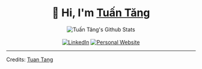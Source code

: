 <div align="center">
<h1 align="center">👋 Hi, I'm <a href="https://www.linkedin.com/in/tang-quoc-tuan-060b3697" target="_blank"> Tuấn Tăng </a></h1>
<img align="center" src="https://github-readme-stats.vercel.app/api/top-langs/?username=tangquoctuan&theme=tokyonight&langs_count=10&layout=compact&hide=tsql,html" alt="Tuấn Tăng's Github Stats"> 
</br>
</br>
<!---
<img align="center" src="https://github-readme-stats.vercel.app/api?username=tangquoctuan&include_all_commits=true&count_private=true&show_icons=true&line_height=20&title_color=D93A7C&icon_color=F7D747&text_color=A9FEF7&bg_color=0,000000,141321" alt="Tuấn Tăng's Github Stats">
</br>
</br>
-->
<a href="https://www.linkedin.com/in/tang-quoc-tuan-060b3697" target="_blank"><img src="https://img.shields.io/badge/LinkedIn-%230077B5.svg?&style=flat-square&logo=linkedin&logoColor=white" alt="LinkedIn"></a>
<a href="http://tangquoctuan.com/" target="_blank"><img src="https://img.shields.io/static/v1?label=Personal Website&message=tangquoctuan.com&color=f27232" alt="Personal Website"></a>
</div>

---

Credits: [Tuan Tang](https://github.com/tangquoctuan/)
